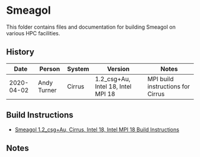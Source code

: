 Smeagol
=======

This folder contains files and documentation for building Smeagol on various HPC facilities.

History
-------

Date | Person | System | Version | Notes
---- | -------|--------|---------|------
2020-04-02 | Andy Turner | Cirrus | 1.2_csg+Au, Intel 18, Intel MPI 18 | MPI build instructions for Cirrus

Build Instructions
------------------

* [Smeagol 1.2_csg+Au, Cirrus, Intel 18, Intel MPI 18 Build Instructions](Cirrus_1.2_csg+Au_Intel18_IMPI18.md)

Notes
-----

